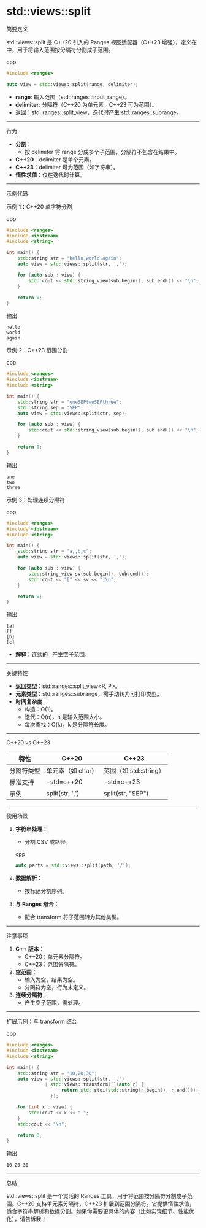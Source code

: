 # std::views::split

简要定义

std::views::split 是 C++20 引入的 Ranges 视图适配器（C++23 增强），定义在 <ranges> 中，用于将输入范围按分隔符分割成子范围。

cpp

```cpp
#include <ranges>

auto view = std::views::split(range, delimiter);
```

- **range**: 输入范围（std::ranges::input_range）。
- **delimiter**: 分隔符（C++20 为单元素，C++23 可为范围）。
- 返回：std::ranges::split_view，迭代时产生 std::ranges::subrange。

------

行为

- **分割**：
  - 按 delimiter 将 range 分成多个子范围，分隔符不包含在结果中。
- **C++20**：delimiter 是单个元素。
- **C++23**：delimiter 可为范围（如字符串）。
- **惰性求值**：仅在迭代时计算。

------

示例代码

示例 1：C++20 单字符分割

cpp

```cpp
#include <ranges>
#include <iostream>
#include <string>

int main() {
    std::string str = "hello,world,again";
    auto view = std::views::split(str, ',');

    for (auto sub : view) {
        std::cout << std::string_view(sub.begin(), sub.end()) << "\n";
    }

    return 0;
}
```

输出

```text
hello
world
again
```

示例 2：C++23 范围分割

cpp

```cpp
#include <ranges>
#include <iostream>
#include <string>

int main() {
    std::string str = "oneSEPtwoSEPthree";
    std::string sep = "SEP";
    auto view = std::views::split(str, sep);

    for (auto sub : view) {
        std::cout << std::string_view(sub.begin(), sub.end()) << "\n";
    }

    return 0;
}
```

输出

```text
one
two
three
```

示例 3：处理连续分隔符

cpp

```cpp
#include <ranges>
#include <iostream>
#include <string>

int main() {
    std::string str = "a,,b,c";
    auto view = std::views::split(str, ',');

    for (auto sub : view) {
        std::string_view sv(sub.begin(), sub.end());
        std::cout << "[" << sv << "]\n";
    }

    return 0;
}
```

输出

```text
[a]
[]
[b]
[c]
```

- **解释**：连续的 , 产生空子范围。

------

关键特性

- **返回类型**：std::ranges::split_view<R, P>。
- **元素类型**：std::ranges::subrange，需手动转为可打印类型。
- **时间复杂度**：
  - 构造：O(1)。
  - 迭代：O(n)，n 是输入范围大小。
  - 每次查找：O(k)，k 是分隔符长度。

------

C++20 vs C++23

| 特性       | C++20             | C++23                  |
| ---------- | ----------------- | ---------------------- |
| 分隔符类型 | 单元素（如 char） | 范围（如 std::string） |
| 标准支持   | -std=c++20        | -std=c++23             |
| 示例       | split(str, ',')   | split(str, "SEP")      |

------

使用场景

1. **字符串处理**：

   - 分割 CSV 或路径。

   cpp

   ```cpp
   auto parts = std::views::split(path, '/');
   ```

2. **数据解析**：

   - 按标记分割序列。

3. **与 Ranges 组合**：

   - 配合 transform 将子范围转为其他类型。

------

注意事项

1. **C++ 版本**：
   - C++20：单元素分隔符。
   - C++23：范围分隔符。
2. **空范围**：
   - 输入为空，结果为空。
   - 分隔符为空，行为未定义。
3. **连续分隔符**：
   - 产生空子范围，需处理。

------

扩展示例：与 transform 结合

cpp

```cpp
#include <ranges>
#include <iostream>
#include <string>

int main() {
    std::string str = "10,20,30";
    auto view = std::views::split(str, ',') 
              | std::views::transform([](auto r) {
                    return std::stoi(std::string(r.begin(), r.end()));
                });

    for (int x : view) {
        std::cout << x << " ";
    }
    std::cout << "\n";

    return 0;
}
```

输出

```text
10 20 30
```

------

总结

std::views::split 是一个灵活的 Ranges 工具，用于将范围按分隔符分割成子范围。C++20 支持单元素分隔符，C++23 扩展到范围分隔符。它提供惰性求值，适合字符串解析和数据分割。如果你需要更具体的内容（比如实现细节、性能优化），请告诉我！